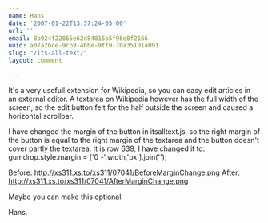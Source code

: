 ```yaml
---
name: Hans
date: '2007-01-22T13:37:24-05:00'
url: ''
email: 8b924f22865e62d84015b5f96e8f2166
uuid: a07a2bce-9cb9-46be-9ff9-70a35101a091
slug: "/its-all-text/"
layout: comment

---
```


It's a very usefull extension for Wikipedia, so you can easy edit articles in an external editor. A textarea on Wikipedia however has the full width of the screen, so the edit button felt for the half outside the screen and caused a horizontal scrollbar.

I have changed the margin of the button in itsalltext.js, so the right margin of the button is equal to the right margin of the textarea and the button doesn't cover partly the textarea.
It is row 639, I have changed it to:
    gumdrop.style.margin           = ['0 -',width,'px'].join('');
    
Before: http://xs311.xs.to/xs311/07041/BeforeMarginChange.png
After: http://xs311.xs.to/xs311/07041/AfterMarginChange.png

Maybe you can make this optional.

Hans.
